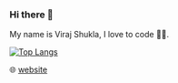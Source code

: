 ### Hi there 👋
My name is Viraj Shukla, I love to code 👨‍💻.

[![Top Langs](https://github-readme-stats.vercel.app/api/top-langs/?username=VirajS00)](https://github.com/anuraghazra/github-readme-stats)

🌐 [website](http://virajshukla.com/)

<!--
**VirajS00/VirajS00** is a ✨ _special_ ✨ repository because its `README.md` (this file) appears on your GitHub profile.

Here are some ideas to get you started:

- 🔭 I’m currently working on ...
- 🌱 I’m currently learning ...
- 👯 I’m looking to collaborate on ...
- 🤔 I’m looking for help with ...
- 💬 Ask me about ...
- 📫 How to reach me: ...
- 😄 Pronouns: ...
- ⚡ Fun fact: ...
-->
